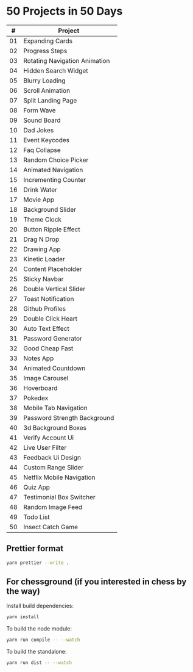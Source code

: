 # 50 Projects in 50 Days

|  #  | Project                                                                                                                                                                                            |
| :-: | --------------------------------------------------------------------------------------------------------------------------- 
| 01  | Expanding Cards                            | [Live Demo]              |
| 02  | Progress Steps                              | [Live Demo]               |
| 03  | Rotating Navigation Animation                       | [Live Demo] |
| 04  | Hidden Search Widget                          | [Live Demo]          |
| 05  | Blurry Loading                               |                 |
| 06  | Scroll Animation                          | [Live Demo](https://50projects50days.com/projects/scroll-animation/)              |
| 07  | Split Landing Page                       | [Live Demo](https://50projects50days.com/projects/split-landing-page/)            |
| 08  | Form Wave                                        | [Live Demo](https://50projects50days.com/projects/form-wave/)                     |
| 09  | Sound Board                                     | [Live Demo](https://50projects50days.com/projects/sound-board/)                   |
| 10  | Dad Jokes                                         | [Live Demo](https://50projects50days.com/projects/dad-jokes/)                     |
| 11  | Event Keycodes                               | [Live Demo](https://50projects50days.com/projects/event-keycodes/)                |
| 12  | Faq Collapse                                  | [Live Demo](https://50projects50days.com/projects/faq-collapse/)                  |
| 13  | Random Choice Picker                 | [Live Demo](https://50projects50days.com/projects/random-choice-picker/)          |
| 14  | Animated Navigation                    | [Live Demo](https://50projects50days.com/projects/animated-navigation/)           |
| 15  | Incrementing Counter                  | [Live Demo](https://50projects50days.com/projects/incrementing-counter/)          |
| 16  | Drink Water                                    | [Live Demo](https://50projects50days.com/projects/drink-water/)                   |
| 17  | Movie App                                         | [Live Demo](https://50projects50days.com/projects/movie-app/)                     |
| 18  | Background Slider                         | [Live Demo](https://50projects50days.com/projects/background-slider/)             |
| 19  | Theme Clock                                   | [Live Demo](https://50projects50days.com/projects/theme-clock/)                   |
| 20  | Button Ripple Effect                  | [Live Demo](https://50projects50days.com/projects/button-ripple-effect/)          |
| 21  | Drag N Drop                                     | [Live Demo](https://50projects50days.com/projects/drag-n-drop/)                   |
| 22  | Drawing App                                    | [Live Demo](https://50projects50days.com/projects/drawing-app/)                   |
| 23  | Kinetic Loader                               | [Live Demo](https://50projects50days.com/projects/kinetic-loader/)                |
| 24  | Content Placeholder                     | [Live Demo](https://50projects50days.com/projects/content-placeholder/)           |
| 25  | Sticky Navbar                                 | [Live Demo](https://50projects50days.com/projects/sticky-navbar/)                 |
| 26  | Double Vertical Slider               | [Live Demo](https://50projects50days.com/projects/double-vertical-slider/)        |
| 27  | Toast Notification                     | [Live Demo](https://50projects50days.com/projects/toast-notification/)            |
| 28  | Github Profiles                             | [Live Demo](https://50projects50days.com/projects/github-profiles/)               |
| 29  | Double Click Heart                       | [Live Demo](https://50projects50days.com/projects/double-click-heart/)            |
| 30  | Auto Text Effect                          | [Live Demo](https://50projects50days.com/projects/auto-text-effect/)              |
| 31  | Password Generator                   | [Live Demo](https://50projects50days.com/projects/password-generator/)            |
| 32  | Good Cheap Fast                            | [Live Demo](https://50projects50days.com/projects/good-cheap-fast/)               |
| 33  | Notes App                                        | [Live Demo](https://50projects50days.com/projects/notes-app/)                     |
| 34  | Animated Countdown                      | [Live Demo](https://50projects50days.com/projects/animated-countdown/)            |
| 35  | Image Carousel                              | [Live Demo](https://50projects50days.com/projects/image-carousel/)                |
| 36  | Hoverboard                                   | [Live Demo](https://50projects50days.com/projects/hoverboard/)                    |
| 37  | Pokedex                                         | [Live Demo](https://50projects50days.com/projects/pokedex/)                       |
| 38  | Mobile Tab Navigation                 | [Live Demo](https://50projects50days.com/projects/mobile-tab-navigation/)         |
| 39  | Password Strength Background   | [Live Demo](https://50projects50days.com/projects/password-strength-background/)  |
| 40  | 3d Background Boxes                     | [Live Demo](https://50projects50days.com/projects/3d-background-boxes/)           |
| 41  | Verify Account Ui                         | [Live Demo](https://50projects50days.com/projects/verify-account-ui/)             |
| 42  | Live User Filter                          | [Live Demo](https://50projects50days.com/projects/live-user-filter/)              |
| 43  | Feedback Ui Design                       | [Live Demo](https://50projects50days.com/projects/feedback-ui-design/)            |
| 44  | Custom Range Slider                 | [Live Demo](https://50projects50days.com/projects/custom-range-slider/)           |
| 45  | Netflix Mobile Navigation         | [Live Demo](https://50projects50days.com/projects/netflix-mobile-navigation/)     |
| 46  | Quiz App                                           | [Live Demo](https://50projects50days.com/projects/quiz-app/)                      |
| 47  | Testimonial Box Switcher           | [Live Demo](https://50projects50days.com/projects/testimonial-box-switcher/)      |
| 48  | Random Image Feed                         | [Live Demo](https://50projects50days.com/projects/random-image-feed/)             |
| 49  | Todo List                                        | [Live Demo](https://50projects50days.com/projects/todo-list/)                     |
| 50  | Insect Catch Game                        | [Live Demo](https://50projects50days.com/projects/insect-catch-game/)             |


## Prettier format

```sh
yarn prettier --write .
```

## For chessground (if you interested in chess by the way)

Install build dependencies:

```sh
yarn install
```

To build the node module:

```sh
yarn run compile -- --watch
```

To build the standalone:

```sh
yarn run dist -- --watch
```

